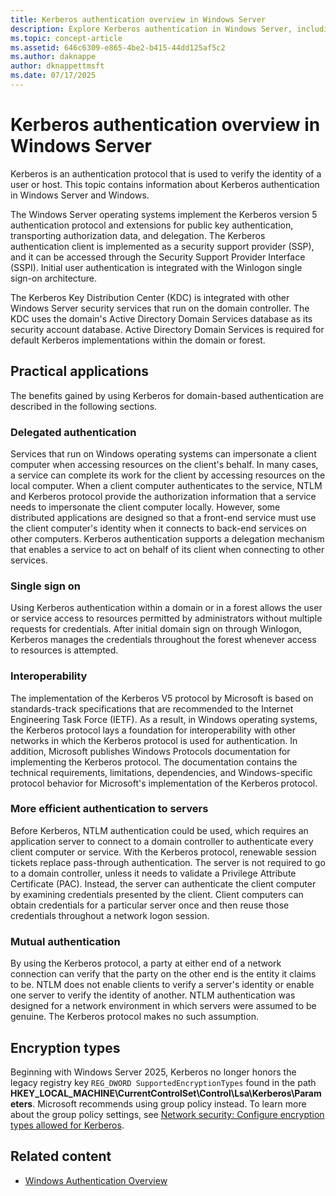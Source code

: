 ```yaml
---
title: Kerberos authentication overview in Windows Server
description: Explore Kerberos authentication in Windows Server, including its protocol, benefits, interoperability, and practical applications.
ms.topic: concept-article
ms.assetid: 646c6309-e865-4be2-b415-44dd125af5c2
ms.author: daknappe
author: dknappettmsft
ms.date: 07/17/2025
---
```

# Kerberos authentication overview in Windows Server

Kerberos is an authentication protocol that is used to verify the identity of a user or host. This topic contains information about Kerberos authentication in Windows Server and Windows.

The Windows Server operating systems implement the Kerberos version 5 authentication protocol and extensions for public key authentication, transporting authorization data, and delegation. The Kerberos authentication client is implemented as a security support provider (SSP), and it can be accessed through the Security Support Provider Interface (SSPI). Initial user authentication is integrated with the Winlogon single sign-on architecture.

The Kerberos Key Distribution Center (KDC) is integrated with other Windows Server security services that run on the domain controller. The KDC uses the domain's Active Directory Domain Services database as its security account database. Active Directory Domain Services is required for default Kerberos implementations within the domain or forest.

## Practical applications

The benefits gained by using Kerberos for domain-based authentication are described in the following sections.

### Delegated authentication

Services that run on Windows operating systems can impersonate a client computer when accessing resources on the client's behalf. In many cases, a service can complete its work for the client by accessing resources on the local computer. When a client computer authenticates to the service, NTLM and Kerberos protocol provide the authorization information that a service needs to impersonate the client computer locally. However, some distributed applications are designed so that a front-end service must use the client computer's identity when it connects to back-end services on other computers. Kerberos authentication supports a delegation mechanism that enables a service to act on behalf of its client when connecting to other services.

### Single sign on

Using Kerberos authentication within a domain or in a forest allows the user or service access to resources permitted by administrators without multiple requests for credentials. After initial domain sign on through Winlogon, Kerberos manages the credentials throughout the forest whenever access to resources is attempted.

### Interoperability

The implementation of the Kerberos V5 protocol by Microsoft is based on standards-track specifications that are recommended to the Internet Engineering Task Force (IETF). As a result, in Windows operating systems, the Kerberos protocol lays a foundation for interoperability with other networks in which the Kerberos protocol is used for authentication. In addition, Microsoft publishes Windows Protocols documentation for implementing the Kerberos protocol. The documentation contains the technical requirements, limitations, dependencies, and Windows-specific protocol behavior for Microsoft's implementation of the Kerberos protocol.

### More efficient authentication to servers

Before Kerberos, NTLM authentication could be used, which requires an application server to connect to a domain controller to authenticate every client computer or service. With the Kerberos protocol, renewable session tickets replace pass-through authentication. The server is not required to go to a domain controller, unless it needs to validate a Privilege Attribute Certificate (PAC). Instead, the server can authenticate the client computer by examining credentials presented by the client. Client computers can obtain credentials for a particular server once and then reuse those credentials throughout a network logon session.

### Mutual authentication

By using the Kerberos protocol, a party at either end of a network connection can verify that the party on the other end is the entity it claims to be. NTLM does not enable clients to verify a server's identity or enable one server to verify the identity of another. NTLM authentication was designed for a network environment in which servers were assumed to be genuine. The Kerberos protocol makes no such assumption.

## Encryption types

Beginning with Windows Server 2025, Kerberos no longer honors the legacy registry key `REG_DWORD SupportedEncryptionTypes` found in the path **HKEY_LOCAL_MACHINE\CurrentControlSet\Control\Lsa\Kerberos\Parameters**. Microsoft recommends using group policy instead. To learn more about the group policy settings, see [Network security: Configure encryption types allowed for Kerberos](/previous-versions/windows/it-pro/windows-10/security/threat-protection/security-policy-settings/network-security-configure-encryption-types-allowed-for-kerberos).

## Related content

- [Windows Authentication Overview](/windows-server/security/windows-authentication/windows-authentication-overview)

